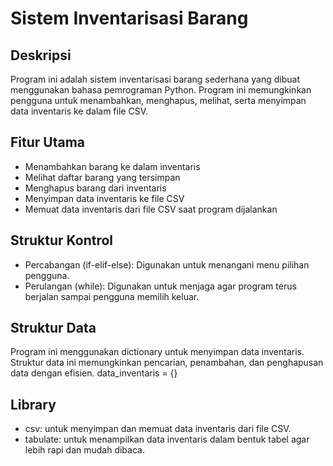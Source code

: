 # Sistem Inventarisasi Barang

## Deskripsi
Program ini adalah sistem inventarisasi barang sederhana yang dibuat menggunakan bahasa pemrograman Python. Program ini memungkinkan pengguna untuk menambahkan, menghapus, melihat, serta menyimpan data inventaris ke dalam file CSV.

## Fitur Utama
- Menambahkan barang ke dalam inventaris
- Melihat daftar barang yang tersimpan
- Menghapus barang dari inventaris
- Menyimpan data inventaris ke file CSV
- Memuat data inventaris dari file CSV saat program dijalankan

## Struktur Kontrol
- Percabangan (if-elif-else): Digunakan untuk menangani menu pilihan pengguna.
- Perulangan (while): Digunakan untuk menjaga agar program terus berjalan sampai pengguna memilih keluar.

## Struktur Data
Program ini menggunakan dictionary untuk menyimpan data inventaris. Struktur data ini memungkinkan pencarian, penambahan, dan penghapusan data dengan efisien.
data_inventaris = {}

## Library
- csv: untuk menyimpan dan memuat data inventaris dari file CSV.
- tabulate: untuk menampilkan data inventaris dalam bentuk tabel agar lebih rapi dan mudah dibaca.
